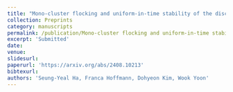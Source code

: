 ```yaml
---
title: "Mono-cluster flocking and uniform-in-time stability of the discrete Motsch-Tadmor model"
collection: Preprints
category: manuscripts
permalink: /publication/Mono-cluster flocking and uniform-in-time stability of the discrete Motsch-Tadmor model
excerpt: 'Submitted'
date:
venue:
slidesurl:
paperurl: 'https://arxiv.org/abs/2408.10213'
bibtexurl: 
authors: 'Seung-Yeal Ha, Franca Hoffmann, Dohyeon Kim, Wook Yoon'
---
```

